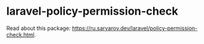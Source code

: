 # laravel-policy-permission-check

Read about this package: https://ru.sarvarov.dev/laravel/policy-permission-check.html.
